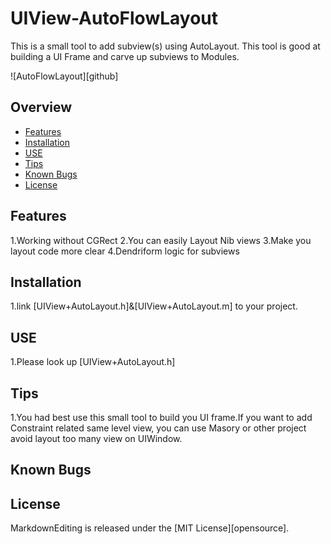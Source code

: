 # UIView-AutoFlowLayout
This is a small tool to add subview(s) using AutoLayout. This tool is good at building a UI Frame and carve up subviews to Modules.

![AutoFlowLayout][github]

## Overview

* [Features](#features)
* [Installation](#installation)
* [USE](#use)
* [Tips](#tips)
* [Known Bugs](#known-bugs)
* [License](#license)

## Features
1.Working without CGRect
2.You can easily Layout Nib views
3.Make you layout code more clear
4.Dendriform logic for subviews

## Installation
1.link [UIView+AutoLayout.h]&[UIView+AutoLayout.m] to your project.

## USE
1.Please look up [UIView+AutoLayout.h] 

## Tips

1.You had best use this small tool to build you UI frame.If you want to add Constraint related same level view, you can use Masory or other project avoid layout too many view on UIWindow. 


## Known Bugs


## License

MarkdownEditing is released under the [MIT License][opensource].
